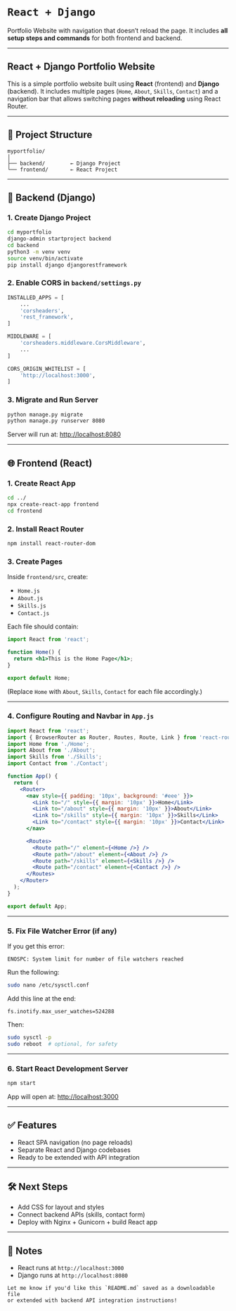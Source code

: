 # **`React + Django`**

Portfolio Website with navigation that doesn’t reload the page. It includes **all setup steps and commands** for both frontend and backend.

---

## React + Django Portfolio Website

This is a simple portfolio website built using **React** (frontend) and **Django** (backend).
It includes multiple pages (`Home`, `About`, `Skills`, `Contact`)
and a navigation bar that allows switching pages **without reloading** using React Router.

---

## 📁 Project Structure

```
myportfolio/
│
├── backend/        ← Django Project
└── frontend/       ← React Project
```

---

## 🚀 Backend (Django)

### 1. Create Django Project

```bash
cd myportfolio
django-admin startproject backend
cd backend
python3 -m venv venv
source venv/bin/activate
pip install django djangorestframework
````

### 2. Enable CORS in `backend/settings.py`

```python
INSTALLED_APPS = [
    ...
    'corsheaders',
    'rest_framework',
]

MIDDLEWARE = [
    'corsheaders.middleware.CorsMiddleware',
    ...
]

CORS_ORIGIN_WHITELIST = [
    'http://localhost:3000',
]
```

### 3. Migrate and Run Server

```bash
python manage.py migrate
python manage.py runserver 8080
```

Server will run at: [http://localhost:8080](http://localhost:8080)

---

## 🌐 Frontend (React)

### 1. Create React App

```bash
cd ../
npx create-react-app frontend
cd frontend
```

### 2. Install React Router

```bash
npm install react-router-dom
```

### 3. Create Pages

Inside `frontend/src`, create:

* `Home.js`
* `About.js`
* `Skills.js`
* `Contact.js`

Each file should contain:

```jsx
import React from 'react';

function Home() {
  return <h1>This is the Home Page</h1>;
}

export default Home;
```

(Replace `Home` with `About`, `Skills`, `Contact` for each file accordingly.)

---

### 4. Configure Routing and Navbar in `App.js`

```jsx
import React from 'react';
import { BrowserRouter as Router, Routes, Route, Link } from 'react-router-dom';
import Home from './Home';
import About from './About';
import Skills from './Skills';
import Contact from './Contact';

function App() {
  return (
    <Router>
      <nav style={{ padding: '10px', background: '#eee' }}>
        <Link to="/" style={{ margin: '10px' }}>Home</Link>
        <Link to="/about" style={{ margin: '10px' }}>About</Link>
        <Link to="/skills" style={{ margin: '10px' }}>Skills</Link>
        <Link to="/contact" style={{ margin: '10px' }}>Contact</Link>
      </nav>

      <Routes>
        <Route path="/" element={<Home />} />
        <Route path="/about" element={<About />} />
        <Route path="/skills" element={<Skills />} />
        <Route path="/contact" element={<Contact />} />
      </Routes>
    </Router>
  );
}

export default App;
```

---

### 5. Fix File Watcher Error (if any)

If you get this error:

```
ENOSPC: System limit for number of file watchers reached
```

Run the following:

```bash
sudo nano /etc/sysctl.conf
```

Add this line at the end:

```
fs.inotify.max_user_watches=524288
```

Then:

```bash
sudo sysctl -p
sudo reboot  # optional, for safety
```

---

### 6. Start React Development Server

```bash
npm start
```

App will open at: [http://localhost:3000](http://localhost:3000)

---

## ✅ Features

* React SPA navigation (no page reloads)
* Separate React and Django codebases
* Ready to be extended with API integration

---

## 🛠 Next Steps

* Add CSS for layout and styles
* Connect backend APIs (skills, contact form)
* Deploy with Nginx + Gunicorn + build React app

---

## 📌 Notes

* React runs at `http://localhost:3000`
* Django runs at `http://localhost:8080`

```
Let me know if you'd like this `README.md` saved as a downloadable file
or extended with backend API integration instructions!
```
